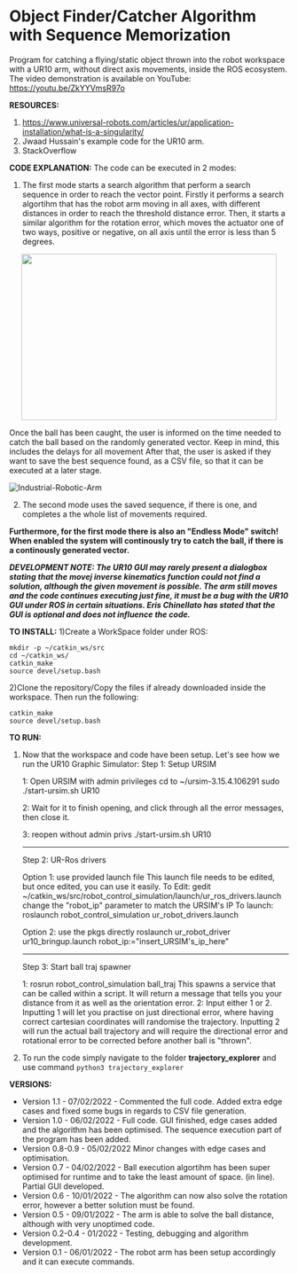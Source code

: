 # Object Finder/Catcher Algorithm with Sequence Memorization 
Program for catching a flying/static object thrown into the robot workspace with a UR10 arm, without direct axis movements, inside the ROS ecosystem.
The video demonstration is available on YouTube: https://youtu.be/ZkYYVmsR97o

**RESOURCES:**
1) https://www.universal-robots.com/articles/ur/application-installation/what-is-a-singularity/
2) Jwaad Hussain's example code for the UR10 arm.
3) StackOverflow

**CODE EXPLANATION:**
The code can be executed in 2 modes:
1) The first mode starts a search algorithm that perform a search sequence in order to reach the vector point.
Firstly it performs a search algortihm that has the robot arm moving in all axes, with different distances in order to reach the threshold distance error.
Then, it starts a similar algorithm for the rotation error, which moves the actuator one of two ways, positive or negative, on all axis until the error is less than 5 degrees.

<p align="center">
  <img width="460" height="300" src="https://user-images.githubusercontent.com/94687473/161779259-68530f2e-4d3f-4ec8-8ec1-fddcda59f879.png">
</p>

Once the ball has been caught, the user is informed on the time needed to catch the ball based on the randomly generated vector. 
Keep in mind, this includes the delays for all movement
After that, the user is asked if they want to save the best sequence found, as a CSV file, so that it can be executed at a later stage.

![Industrial-Robotic-Arm](https://user-images.githubusercontent.com/94687473/161778888-34fb74a6-ebba-49d8-ba2d-fadfa127a1ec.png)

2) The second mode uses the saved sequence, if there is one, and completes a the whole list of movements required.

**Furthermore, for the first mode there is also an "Endless Mode" switch! When enabled the system will continously try to catch the ball, if there is a continously generated vector.**

***DEVELOPMENT NOTE: 
The UR10 GUI may rarely present a dialogbox stating that the movej inverse kinematics function could not find a solution, although the given movement is possible.
The arm still moves and the code continues executing just fine, it must be a bug with the UR10 GUI under ROS in certain situations.
Eris Chinellato has stated that the GUI is optional and does not influence the code.***

**TO INSTALL:**
1)Create a WorkSpace folder under ROS:
```
mkdir -p ~/catkin_ws/src
cd ~/catkin_ws/
catkin_make
source devel/setup.bash
```

2)Clone the repository/Copy the files if already downloaded inside the workspace.
Then run the following:
```
catkin_make
source devel/setup.bash
```

**TO RUN:**
1) Now that the workspace and code have been setup. Let's see how we run the UR10 Graphic Simulator:
      Step 1: Setup URSIM

      1: Open URSIM with admin privileges
        cd to ~/ursim-3.15.4.106291
        sudo ./start-ursim.sh UR10

      2: Wait for it to finish opening, and click through all the error messages, then close it.

      3: reopen without admin privs
        ./start-ursim.sh UR10

      ------------------------------------------------------------------------------------------
      Step 2: UR-Ros drivers

      Option 1: use provided launch file
        This launch file needs to be edited, but once edited, you can use it easily.
        To Edit: 
          gedit ~/catkin_ws/src/robot_control_simulation/launch/ur_ros_drivers.launch
            change the "robot_ip" parameter to match the URSIM's IP
        To launch:
          roslaunch robot_control_simulation ur_robot_drivers.launch

      Option 2: use the pkgs directly
        roslaunch ur_robot_driver ur10_bringup.launch robot_ip:="insert_URSIM's_ip_here"

      ------------------------------------------------------------------------------------------
      Step 3: Start ball traj spawner

      1: rosrun robot_control_simulation ball_traj
        This spawns a service that can be called within a script. It will return a message that tells you your distance from it as well as the orientation error.
      2: Input either 1 or 2. 
        Inputting 1 will let you practise on just directional error, where having correct cartesian coordinates will randomise the trajectory. 
        Inputting 2 will run the actual ball trajectory and will require the directional error and rotational error to be corrected before another ball is "thrown".

2) To run the code simply navigate to the folder **trajectory_explorer** and use command ```python3 trajectory_explorer```


**VERSIONS:**
- Version 1.1 - 07/02/2022 - Commented the full code. Added extra edge cases and fixed some bugs in regards to CSV file generation.
- Version 1.0 - 06/02/2022 - Full code. GUI finished, edge cases added and the algorithm has been optimised. The sequence execution part of the program has been added.
- Version 0.8-0.9 - 05/02/2022 Minor changes with edge cases and optimisation.
- Version 0.7 - 04/02/2022 - Ball execution algortihm has been super optimised for runtime and to take the least amount of space. (in line). Partial GUI developed.
- Version 0.6 - 10/01/2022 - The algorithm can now also solve the rotation error, however a better solution must be found.
- Version 0.5 - 09/01/2022 - The arm is able to solve the ball distance, although with very unoptimed code.
- Version 0.2-0.4 - 01/2022 - Testing, debugging and algorithm development.
- Version 0.1 - 06/01/2022 - The robot arm has been setup accordingly and it can execute commands.
